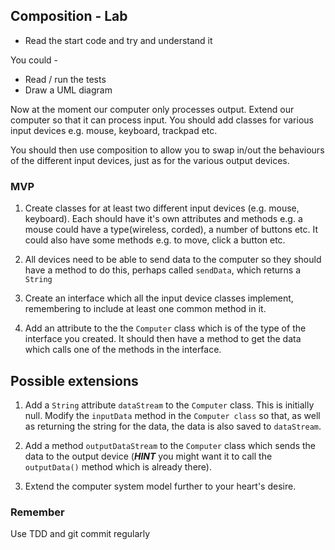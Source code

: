 ## Composition - Lab

- Read the start code and try and understand it

You could -

- Read / run the tests
- Draw a UML diagram

Now at the moment our computer only processes output. Extend our computer so that it can process input. You should add classes for various input devices e.g. mouse, keyboard, trackpad etc.

You should then use composition to allow you to swap in/out the behaviours of the different input devices, just as for the various output devices.


### MVP

1. Create classes for at least two different input devices (e.g. mouse, keyboard). Each should have it's own attributes and methods e.g. a mouse could have a type(wireless, corded), a number of buttons etc. It could also have some methods e.g. to move, click a button etc.

2. All devices need to be able to send data to the computer so they should have a method to do this, perhaps called `sendData`, which returns a `String`

3. Create an interface which all the input device classes implement, remembering to include at least one common method in it.

4. Add an attribute to the the `Computer` class which is of the type of the interface you created. It should then have a method to get the data which calls one of the methods in the interface.

## Possible extensions

1. Add a `String` attribute `dataStream` to the `Computer` class. This is initially null. Modify the `inputData` method in the `Computer class` so that, as well as returning the string for the data, the data is also saved to `dataStream`.

2. Add a method `outputDataStream` to the `Computer` class which sends the data to the output device (___HINT___ you might want it to call the `outputData()` method which is already there).

3. Extend the computer system model further to your heart's desire.

### Remember

Use TDD and git commit regularly


